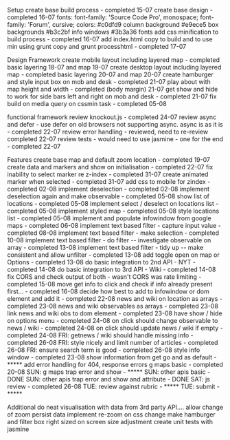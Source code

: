 Setup
    create base build process - completed 15-07
    create base design - completed 16-07
        fonts:
            <link href="https://fonts.googleapis.com/css?family=Forum|Source+Code+Pro" rel="stylesheet">
            font-family: 'Source Code Pro', monospace;
            font-family: 'Forum', cursive;
        colors:
            #c0dfd9 column background
            #e9ece5 box backgrounds
            #b3c2bf info windows
            #3b3a36 fonts
    add css minification to build process - completed 16-07
    add index.html copy to build and to use min using grunt copy and grunt processhtml - completed 17-07

Design Framework
    create mobile layout including layered map - completed basic layering 18-07 and map 19-07
    create desktop layout including layered map - completed basic layering 20-07 and map 20-07
    create hamburger and style input box on mob and desk - completed 21-07
    play about with map height and width - completed (body margin) 21-07
    get show and hide to work for side bars left and right on mob and desk - completed 21-07
    fix build on media query on cssmin task - completed 05-08

functional framework
    review knockout.js -  completed 24-07
    review async and defer - use defer on old browsers not supporting async. async is as it is - completed 22-07
    review error handling - reviewed, need to re-review completed 22-07
    review tests - would need to use jasmine - one for the end - completed 22-07

Features
    create base map and default zoom location - completed 19-07
    create data and markers and show on initialisation - completed 22-07
    fix inability to select marker re z-index - completed 31-07
    create animated marker when selected - completed 31-07
    add css to mobile for zindex - completed 02-08
    implement deselection - completed 02-08
    implement deselection again and make observable - completed 05-08
    show list of locations - completed 05-08
    implement select / deselect on locations list - completed 05-08
        implement styled map - completed 05-08
        style locations list - completed 05-08
    implement and populate infowindow from google maps - completed 06-08
        implement text based filter - capture input value - completed 08-08
        implement text based filter - make selection - completed 10-08
        implement text based filter - do filter -- investigate observable on array - completed 13-08
        implement text based filter - tidy up -- make consistent and allow unfilter - completed 13-08
    add toggle open on map or Options - completed 13-08
        do basic integration to 2nd API - NYT - completed 14-08
        do basic integration to 3rd API - Wiki - completed 14-08
        fix CORS and check output of both - wasn't CORS was rate limiting - completed 15-08
        move get info to click and check if info already present first... - completed 16-08
        decide how best to add to infowindow or dom element and add it - completed 22-08
            news and wiki on location as arrays - completed 23-08
            news and wiki observables as arrays  - completed 23-08
            link news and wiki obs to dom element  - completed 23-08
            have show / hide on options menu - completed 24-08
            on click should change observable to news / wiki - completed 24-08
            on click should update news / wiki if empty - completed 24-08
            FRI: getnews / wiki should handle missing info - completed 26-08
            FRI: style nicely and limit number of articles - completed 26-08
            FRI: ensure search term is good - completed 26-08
            style info window - completed 23-08
            show information from get go and as default - *****
    add error handling for 404, response errors
        g maps basic - completed 20-08
        SUN: g maps trap error and show - *****
        SUN: other apis basic - DONE
        SUN: other apis trap error and show and attribute - DONE
    SAT: js review - completed 26-08
    TUE: review against rubric - *****
    TUE: submit - *****

Additional
    do neat visualisation with data from 3rd party API....
        allow change of zoom
    persist data
        implement re-zoom on css change
    make hamburger and filter box right sized on screen size adjustment
        create unit tests with jasmine